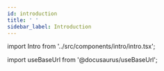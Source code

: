 ```yaml
---
id: introduction
title: ' '
sidebar_label: Introduction
---
```


import Intro from '../src/components/intro/intro.tsx';

import useBaseUrl from '@docusaurus/useBaseUrl';

<Intro/>
